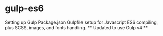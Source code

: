 # gulp-es6
Setting up Gulp Package.json
Gulpfile setup for Javascript ES6 compiling, plus SCSS, images, and fonts handling.
** Updated to use Gulp v4 **
